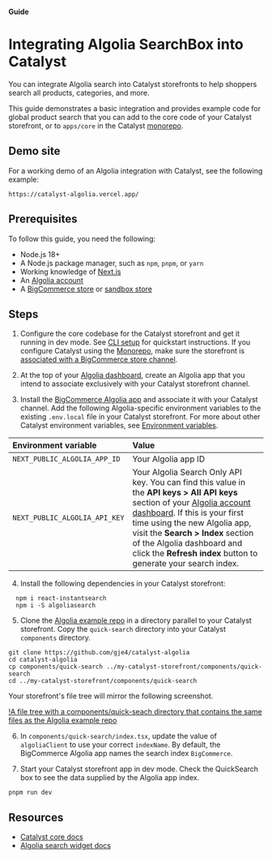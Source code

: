 **Guide**
# Integrating Algolia SearchBox into Catalyst

You can integrate Algolia search into Catalyst storefronts to help shoppers search all products, categories, and more.

This guide demonstrates a basic integration and provides example code for global product search that you can add to the core code of your Catalyst storefront, or to `apps/core` in the Catalyst [monorepo](/docs/monorepo).

## Demo site

For a working demo of an Algolia integration with Catalyst, see the following example:

```shell copy
https://catalyst-algolia.vercel.app/
```

## Prerequisites

To follow this guide, you need the following:

* Node.js 18+
* A Node.js package manager, such as `npm`, `pnpm`, or `yarn`
* Working knowledge of [Next.js](https://nextjs.org)
* An [Algolia account](https://dashboard.algolia.com/users/sign_up)
* A [BigCommerce store](https://www.bigcommerce.com/start-your-trial/) or [sandbox store](https://start.bigcommerce.com/developer-sandbox/)

## Steps

1. Configure the core codebase for the Catalyst storefront and get it running in dev mode. See [CLI setup](/docs/cli) for quickstart instructions. If you configure Catalyst using the [Monorepo](/docs/monorepo), make sure the storefront is [associated with a BigCommerce store channel](https://developer.bigcommerce.com/docs/storefront/headless/channels).

2. At the top of your [Algolia dashboard](https://dashboard.algolia.com), create an Algolia app that you intend to associate exclusively with your Catalyst storefront channel.

3. Install the [BigCommerce Algolia app](https://www.bigcommerce.com/apps/algolia-search-discovery/) and associate it with your Catalyst channel. Add the following Algolia-specific environment variables to the existing `.env.local` file in your Catalyst storefront. For more about other Catalyst environment variables, see [Environment variables](/docs/environment-variables).

| Environment variable | Value |
|:---------------------|:------|
| `NEXT_PUBLIC_ALGOLIA_APP_ID` | Your Algolia app ID |
| `NEXT_PUBLIC_ALGOLIA_API_KEY` | Your Algolia Search Only API key. You can find this value in the **API keys > All API keys** section of your [Algolia account dashboard](https://dashboard.algolia.com/account/api-keys/restricted). If this is your first time using the new Algolia app, visit the **Search > Index** section of the Algolia dashboard and click the **Refresh index** button to generate your search index. |

4. Install the following dependencies in your Catalyst storefront:

```shell copy
  npm i react-instantsearch
  npm i -S algoliasearch
```

5. Clone the [Algolia example repo](https://github.com/gje4/catalyst-algolia) in a directory parallel to your Catalyst storefront. Copy the `quick-search` directory into your Catalyst `components` directory.

```shell copy
git clone https://github.com/gje4/catalyst-algolia
cd catalyst-algolia
cp components/quick-search ../my-catalyst-storefront/components/quick-search
cd ../my-catalyst-storefront/components/quick-search
```

Your storefront's file tree will mirror the following screenshot.

[!A file tree with a components/quick-seach directory that contains the same files as the Algolia example repo](https://storage.googleapis.com/bigcommerce-production-dev-center/images/catalyst/algolia/algolia-integration-file-tree.png)

6. In `components/quick-search/index.tsx`, update the value of `algoliaClient` to use your correct `indexName`. By default, the BigCommerce Algolia app names the search index `BigCommerce`.

7.  Start your Catalyst storefront app in dev mode. Check the QuickSearch box to see the data supplied by the Algolia app index.

```shell copy
pnpm run dev
```

## Resources

* [Catalyst core docs](https://www.catalyst.dev/docs)
* [Algolia search widget docs](https://www.algolia.com/doc/api-reference/widgets/instantsearch/js/)
